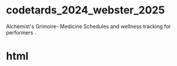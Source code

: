 # codetards_2024_webster_2025
Alchemist's Grimoire- Medicine Schedules and wellness tracking for performers .
# html
